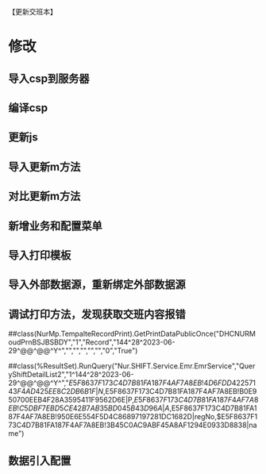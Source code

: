 
【更新交班本】
# 修改

## 导入csp到服务器

## 编译csp

## 更新js

## 导入更新m方法

## 对比更新m方法

## 新增业务和配置菜单

## 导入打印模板

## 导入外部数据源，重新绑定外部数据源

## 调试打印方法，发现获取交班内容报错

##class(NurMp.TempalteRecordPrint).GetPrintDataPublicOnce("DHCNURMoudPrnBSJBSBDY","1","Record","144^28^2023-06-29^@@^@@^Y^","","","","","","0","True")

##class(%ResultSet).RunQuery("Nur.SHIFT.Service.Emr.EmrService","QueryShiftDetailList2","1^144^28^2023-06-29^@@^@@^Y^","$E5F8637F173C4D7B81FA187F4AF7A8EB!4D6FDD42257143F4AD425EE8C2DB6B1F|N,$E5F8637F173C4D7B81FA187F4AF7A8EB!B0E950700EEB4F28A3595411F9562D6E|P,$E5F8637F173C4D7B81FA187F4AF7A8EB!C5DBF7EBD5CE42B7AB35BD045B43D96A|A,$E5F8637F173C4D7B81FA187F4AF7A8EB!950E6E554F5D4C86897197281DC1682D|regNo,$E5F8637F173C4D7B81FA187F4AF7A8EB!3B45C0AC9ABF45A8AF1294E0933D8838|name")

## 数据引入配置